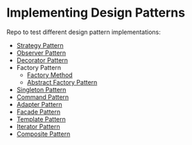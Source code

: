 # Implementing Design Patterns


Repo to test different design pattern implementations:

* [Strategy Pattern](https://github.com/xala3pa/implementingDesignPatterns/tree/master/java/strategyPattern)
* [Observer Pattern](https://github.com/xala3pa/implementingDesignPatterns/tree/master/java/observerPattern)
* [Decorator Pattern](https://github.com/xala3pa/implementingDesignPatterns/tree/master/java/decoratorPattern)
* Factory Pattern
  * [Factory Method](https://github.com/xala3pa/implementingDesignPatterns/tree/master/java/factoryMethodPattern)
  * [Abstract Factory Pattern](https://github.com/xala3pa/implementingDesignPatterns/tree/master/java/abstractFactoryPattern)
* [Singleton Pattern](https://github.com/xala3pa/implementingDesignPatterns/tree/master/java/singletonPattern)
* [Command Pattern](https://github.com/xala3pa/implementingDesignPatterns/tree/master/java/commandPattern)
* [Adapter Pattern](https://github.com/xala3pa/implementingDesignPatterns/tree/master/java/adapterPattern)
* [Facade Pattern](https://github.com/xala3pa/implementingDesignPatterns/tree/master/java/facadePattern)
* [Template Pattern](https://github.com/xala3pa/implementingDesignPatterns/tree/master/java/templatePattern)
* [Iterator Pattern](https://github.com/xala3pa/implementingDesignPatterns/tree/master/java/iteratorPattern)
* [Composite Pattern](https://github.com/xala3pa/implementingDesignPatterns/tree/master/java/compositePattern)

